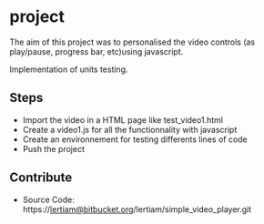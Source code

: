 project
========

The aim of this project was to personalised the video 
controls (as play/pause, progress bar, etc)using javascript.

Implementation of units testing.


Steps
--------

- Import the video in a HTML page like test_video1.html
- Create a video1.js for all the functionnality with javascript
- Create an environnement for testing differents lines of code
- Push the project 

Contribute
----------

- Source Code: https://lertiam@bitbucket.org/lertiam/simple_video_player.git
